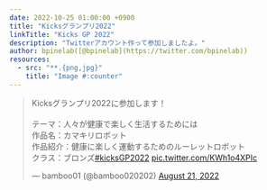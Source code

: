 ```yaml
---
date: 2022-10-25 01:00:00 +0900
title: "Kicksグランプリ2022"
linkTitle: "Kicks GP 2022"
description: "Twitterアカウント作って参加しましたよ。"
author: bpinelab([@bpinelab](https://twitter.com/bpinelab))
resources:
  - src: "**.{png,jpg}"
    title: "Image #:counter"
---
```


<blockquote class="twitter-tweet"><p lang="ja" dir="ltr">Kicksグランプリ2022に参加します！<br><br>テーマ：人々が健康で楽しく生活するためには<br>作品名：カマキリロボット<br>作品紹介：健康に楽しく運動するためのルーレットロボット<br>クラス：ブロンズ<a href="https://twitter.com/hashtag/kicksGP2022?src=hash&amp;ref_src=twsrc%5Etfw">#kicksGP2022</a> <a href="https://t.co/KWh1o4XPIc">pic.twitter.com/KWh1o4XPIc</a></p>&mdash; bamboo01 (@bamboo020202) <a href="https://twitter.com/bamboo020202/status/1561334640941871106?ref_src=twsrc%5Etfw">August 21, 2022</a></blockquote> <script async src="https://platform.twitter.com/widgets.js" charset="utf-8"></script>
